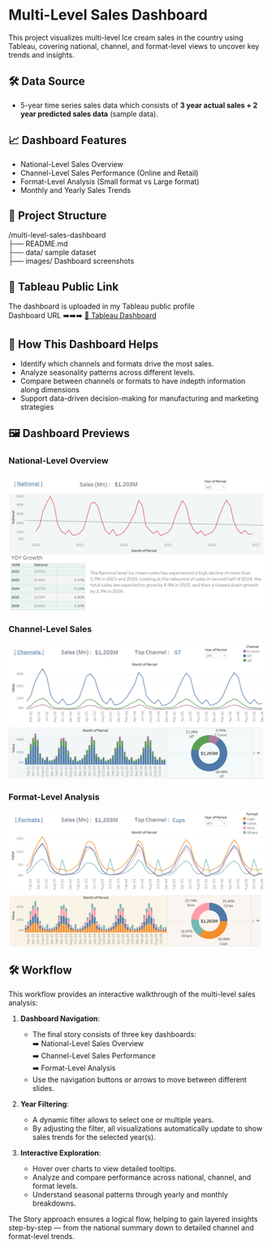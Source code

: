 # Multi-Level Sales Dashboard

This project visualizes multi-level Ice cream sales in the country using Tableau, covering national, channel, and format-level views to uncover key trends and insights.

## 🛠 Data Source
- 5-year time series sales data which consists of **3 year actual sales + 2 year predicted sales data** (sample data).

## 📈 Dashboard Features
- National-Level Sales Overview
- Channel-Level Sales Performance (Online and Retail)
- Format-Level Analysis (Small format vs Large format)
- Monthly and Yearly Sales Trends  

## 📂 Project Structure  
/multi-level-sales-dashboard  
├── README.md  
├── data/ sample dataset  
├── images/ Dashboard screenshots  
  
## 🔗 Tableau Public Link
The dashboard is uploaded in my Tableau public profile  
Dashboard URL ➡️➡️➡️ [🔗 Tableau Dashboard](https://public.tableau.com/app/profile/devi.swaroop.gaddam/viz/Multi-levelsalesdashboard/)    
  
## 🚀 How This Dashboard Helps
- Identify which channels and formats drive the most sales.
- Analyze seasonality patterns across different levels.
- Compare between channels or formats to have indepth information along dimensions
- Support data-driven decision-making for manufacturing and marketing strategies
  
## 🖼 Dashboard Previews

### National-Level Overview
![National Overview](images/dashboard-overview.png)

### Channel-Level Sales
![Channel Sales](images/channel-level-sales.png)

### Format-Level Analysis
![Format Analysis](images/format-level-sales.png)

## 🛠 Workflow

This workflow provides an interactive walkthrough of the multi-level sales analysis:
1. **Dashboard Navigation**:
   - The final story consists of three key dashboards:  
     ➡️ National-Level Sales Overview  
     ➡️ Channel-Level Sales Performance  
     ➡️ Format-Level Analysis
   - Use the navigation buttons or arrows to move between different slides.

2. **Year Filtering**:
   - A dynamic filter allows to select one or multiple years.
   - By adjusting the filter, all visualizations automatically update to show sales trends for the selected year(s).

3. **Interactive Exploration**:
   - Hover over charts to view detailed tooltips.
   - Analyze and compare performance across national, channel, and format levels.
   - Understand seasonal patterns through yearly and monthly breakdowns.

The Story approach ensures a logical flow, helping to gain layered insights step-by-step — from the national summary down to detailed channel and format-level trends.



